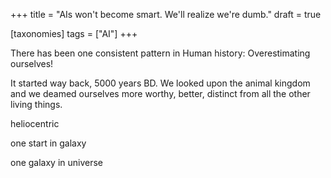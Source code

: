 +++
title = "AIs won't become smart. We'll realize we're dumb."
draft = true

[taxonomies]
tags = ["AI"]
+++

There has been one consistent pattern in Human history:
Overestimating ourselves!

It started way back, 5000 years BD.
We looked upon the animal kingdom and we deamed ourselves more worthy,
better, distinct from all the other living things.

heliocentric

one start in galaxy

one galaxy in universe
